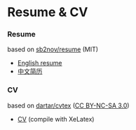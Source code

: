 # Resume & CV



### Resume

based on [sb2nov/resume](https://github.com/sb2nov/resume) (MIT)

* [English resume](./resume/eng.pdf)
* [中文简历](./resume/cn.pdf)

### CV

based on [dartar/cvtex](https://github.com/dartar/cvtex) ([CC BY-NC-SA 3.0](http://creativecommons.org/licenses/by-nc-sa/3.0/))

* [CV](./CV/cv.pdf) (compile with XeLatex)

